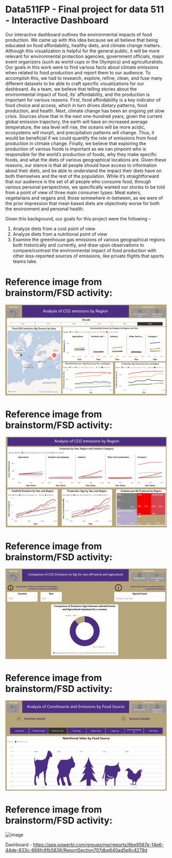 # Data511FP - Final project for data 511 - Interactive Dashboard

Our interactive dashboard outlines the environmental impacts of food production. We came up with this idea because we all believe that being educated on food affordability, healthy diets, and climate change matters. Although this visualization is helpful for the general public, it will be more relevant for environmental protection agencies, government officials, major event organizers (such as world cups or the Olympics) and agriculturalists. Our goals in this work were to find various facts about climate emissions when related to food production and report them to our audience. To accomplish this, we had to research, explore, refine, clean, and fuse many different datasets to be able to craft specific visualizations for our dashboard. As a team, we believe that telling stories about the environmental impact of food, its’ affordability, and the production is important for various reasons. First, food affordability is a key indicator of food choice and access, which in turn drives dietary patterns, food production, and health. Next, climate change has been an ongoing yet slow crisis. Sources show that in the next one-hundred years, given the current global emission trajectory, the earth will have an increased average temperature, the sea level will rise, the oceans will be more acidic, ecosystems will morph, and precipitation patterns will change. Thus, it would be beneficial if we could quantify the role of emissions from food production in climate change. Finally, we believe that exploring the production of various foods is important as we can pinpoint who is responsible for the world’s production of foods, why they make specific foods, and what the diets of various geographical locations are. Given these reasons, our stance is that all people should have access to information about their diets, and be able to understand the impact their diets have on both themselves and the rest of the population. While it’s straightforward that our audience is the set of all people who consume food, through various personal perspectives, we specifically wanted our stories to be told from a point of view of three main consumer types: Meat eaters, vegetarians and vegans and, those somewhere in-between, as we were of the prior impression that meat-based diets are objectively worse for both the environment and personal health.

Given this background, our goals for this project were the following –
1) Analyze diets from a cost point of view
2) Analyze diets from a nutritional point of view
3) Examine the greenhouse gas emissions of various geographical regions both historically and currently, and draw upon observations to compare/contrast the environmental impact of food production with other less-reported sources of emissions, like private flights that sports teams take.

# Reference image from brainstorm/FSD activity:
![image](./Images/Dashboard_View1.png)

# Reference image from brainstorm/FSD activity:
![image](./Images/Emissions.png)

# Reference image from brainstorm/FSD activity:
![image](./Images/Events_Emissions.png)

# Reference image from brainstorm/FSD activity:
![image](./Images/Dashboard_View2.png)

# Reference image from brainstorm/FSD activity:
![image](./Images/FS_Sheet5.png)

Dashboard - https://app.powerbi.com/groups/me/reports/6be9567e-14e6-44de-833c-668fc6fb5836/ReportSection707dbe840ad5e6c4279d
